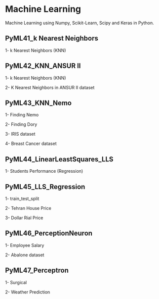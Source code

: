 # Machine Learning
Machine Learning using Numpy, Scikit-Learn, Scipy and Keras in Python.
## PyML41_k Nearest Neighbors
1- k Nearest Neighbors (KNN)

## PyML42_KNN_ANSUR II
1- k Nearest Neighbors (KNN)

2- K Nearest Neighbors in ANSUR II dataset

## PyML43_KNN_Nemo
1- Finding Nemo

2- Finding Dory

3- IRIS dataset

4- Breast Cancer dataset

## PyML44_LinearLeastSquares_LLS
1- Students Performance (Regression)

## PyML45_LLS_Regression
1- train_test_split

2- Tehran House Price 

3- Dollar Rial Price

## PyML46_PerceptionNeuron
1- Employee Salary

2- Abalone dataset

## PyML47_Perceptron
1- Surgical

2- Weather Prediction

## 


